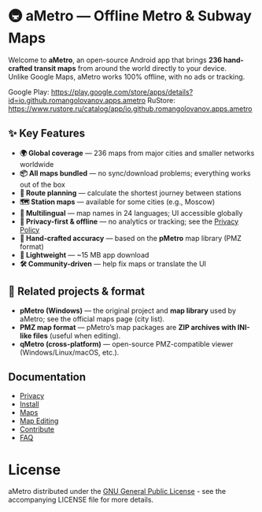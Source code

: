 # 🚇 aMetro — Offline Metro & Subway Maps

Welcome to **aMetro**, an open-source Android app that brings **236 hand-crafted transit maps** from around the world directly to your device.  
Unlike Google Maps, aMetro works 100% offline, with no ads or tracking.


Google Play: https://play.google.com/store/apps/details?id=io.github.romangolovanov.apps.ametro
RuStore: https://www.rustore.ru/catalog/app/io.github.romangolovanov.apps.ametro

## ✨ Key Features

- **🌍 Global coverage** — 236 maps from major cities and smaller networks worldwide  
- **📦 All maps bundled** — no sync/download problems; everything works out of the box  
- **📐 Route planning** — calculate the shortest journey between stations  
- **🗺️ Station maps** — available for some cities (e.g., Moscow)  
- **🔄 Multilingual** — map names in 24 languages; UI accessible globally  
- **🚫 Privacy-first & offline** — no analytics or tracking; see the [Privacy Policy](privacy.md)  
- **🎨 Hand-crafted accuracy** — based on the **pMetro** map library (PMZ format)  
- **💾 Lightweight** — ~15 MB app download  
- **🛠️ Community-driven** — help fix maps or translate the UI

## 🔗 Related projects & format

- **pMetro (Windows)** — the original project and **map library** used by aMetro; see the official maps page (city list).
- **PMZ map format** — pMetro’s map packages are **ZIP archives with INI-like files** (useful when editing).
- **qMetro (cross-platform)** — open-source PMZ-compatible viewer (Windows/Linux/macOS, etc.).

## Documentation

- [Privacy](https://romangolovanov.github.io/ametro/privacy/)
- [Install](https://romangolovanov.github.io/ametro/install/)
- [Maps](https://romangolovanov.github.io/ametro/maps/)
- [Map Editing](https://romangolovanov.github.io/ametro/maps-editing/)
- [Contribute](https://romangolovanov.github.io/ametro/contributing/)
- [FAQ](https://romangolovanov.github.io/ametro/faq/)
  
# License

aMetro distributed under the [GNU General Public License](https://raw.githubusercontent.com/RomanGolovanov/ametro/master/LICENSE) - see the accompanying LICENSE file for more details. 
